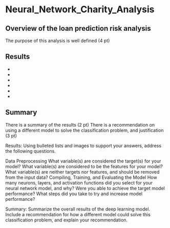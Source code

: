 # Neural_Network_Charity_Analysis

## Overview of the loan prediction risk analysis

The purpose of this analysis is well defined (4 pt)

## Results

* 
* 
* 
* 
* 
* 


## Summary

There is a summary of the results (2 pt)
There is a recommendation on using a different model to solve the classification problem, and justification (3 pt)



Results: Using bulleted lists and images to support your answers, address the following questions.

Data Preprocessing
What variable(s) are considered the target(s) for your model?
What variable(s) are considered to be the features for your model?
What variable(s) are neither targets nor features, and should be removed from the input data?
Compiling, Training, and Evaluating the Model
How many neurons, layers, and activation functions did you select for your neural network model, and why?
Were you able to achieve the target model performance?
What steps did you take to try and increase model performance?



Summary: Summarize the overall results of the deep learning model. Include a recommendation for how a different model could solve this classification problem, and explain your recommendation.